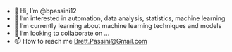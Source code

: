 - 👋 Hi, I’m @bpassini12
- 👀 I’m interested in automation, data analysis, statistics, machine learning
- 🌱 I’m currently learning about machine learning techniques and models
- 💞️ I’m looking to collaborate on ...
- 📫 How to reach me Brett.Passini@Gmail.com

<!---
bpassini12/bpassini12 is a ✨ special ✨ repository because its `README.md` (this file) appears on your GitHub profile.
You can click the Preview link to take a look at your changes.
--->
